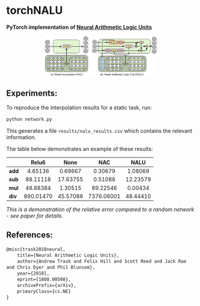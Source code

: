 # torchNALU

**PyTorch implementation of [Neural Arithmetic Logic Units](https://arxiv.org/abs/1808.00508)**

<p align=center>
<img src="./media/nalu_nac_architecture.png" width=60%/>
</p>

## **Experiments:**

To reproduce the interpolation results for a static task, run:

```bash
python network.py
```

This generates a file ```results/nalu_results.csv``` which contains the relevant information.

The table below demonstrates an example of these results:

|         | Relu6     | None     | NAC        | NALU     |
| ------- | :-------: | :------: | :--------: | :------: |
| **add** | 4.65136   | 0.69667  | 0.30679    | 1.08069  |
| **sub** | 88.11118  | 17.63755 | 0.51088    | 12.23579 |
| **mul** | 48.88384  | 1.30515  | 89.22546   | 0.00434  |
| **div** | 890.01470 | 45.57086 | 7376.06001 | 48.44410 |

*This is a demonstration of the relative error compared to a random network - see paper for details.*

## **References:**

```
@misc{trask2018neural,
    title={Neural Arithmetic Logic Units},
    author={Andrew Trask and Felix Hill and Scott Reed and Jack Rae and Chris Dyer and Phil Blunsom},
    year={2018},
    eprint={1808.00508},
    archivePrefix={arXiv},
    primaryClass={cs.NE}
}
```